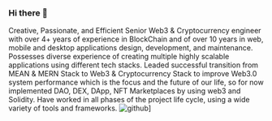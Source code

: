 ### Hi there 👋
Creative, Passionate, and Efficient Senior Web3 & Cryptocurrency engineer with over 4+ years of experience in BlockChain and of over 10 years in web, mobile and desktop applications design, development, and maintenance. Possesses diverse experience of creating multiple highly scalable applications using different tech stacks. Leaded successful transition from MEAN & MERN Stack to Web3 & Cryptocurrency Stack to improve Web3.0 system performance which is the focus and the future of our life, so for now implemented DAO, DEX, DApp, NFT Marketplaces by using web3 and Solidity. Have worked in all phases of the project life cycle, using a wide variety of tools and frameworks.
![github](https://img.shields.io/badge/GitHub-000000?style=for-the-badge&logo=GitHub&logoColor=white)]
